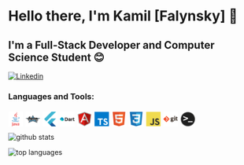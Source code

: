 # Hello there, I'm Kamil [Falynsky] 👋
## I'm a Full-Stack Developer and Computer Science Student 😊
[![Linkedin](https://img.shields.io/badge/linkedin-%230077B5.svg?&style=for-the-badge&logo=linkedin&logoColor=white)](https://www.linkedin.com/in/kamil-falinski/)

### Languages and Tools:
<a href="#"><img align="left" style="margin-right:5px;margin-top:5px;" alt="Java" title="Java" width="30px" src="https://github.com/devicons/devicon/blob/master/icons/java/java-original-wordmark.svg" /></a>

<a href="#"><img align="left" alt="Groovy" title="Groovy" style="margin-right:5px;margin-top:5px;" width="30px" src="https://github.com/devicons/devicon/blob/master/icons/groovy/groovy-original.svg" /></a>

<a href="#"><img align="left" alt="Flutter" title="Flutter" style="margin-right:5px;margin-top:5px;" width="30px" src="https://github.com/devicons/devicon/blob/master/icons/flutter/flutter-original.svg" /></a>

<a href="#"><img align="left" alt="Dart" title="Dart" style="margin-right:5px;margin-top:5px;" width="30px" src="https://github.com/devicons/devicon/blob/master/icons/dart/dart-original-wordmark.svg" /></a>

<a href="#"><img align="left" alt="Angular" title="Angular" style="margin-right:5px;margin-top:5px;" width="30px" src="https://github.com/devicons/devicon/blob/master/icons/angularjs/angularjs-original.svg" /></a>

<a href="#"><img align="left" alt="TypeScript" title="TypeScript" style="margin-right:5px;margin-top:5px;" width="30px" src="https://github.com/devicons/devicon/blob/master/icons/typescript/typescript-original.svg" /></a>

<a href="#"><img align="left" alt="HTML5" title="HTML5" style="margin-right:5px;margin-top:5px;" width="30px" src="https://github.com/devicons/devicon/blob/master/icons/html5/html5-original.svg" /></a>

<a href="#"><img align="left" alt="CSS3" title="CSS3" style="margin-right:5px;margin-top:5px;" width="30px" src="https://github.com/devicons/devicon/blob/master/icons/css3/css3-original.svg" /></a>

<a href="#"><img align="left" alt="JavaScript" title="JavaScript" style="margin-right:5px;margin-top:5px;" width="30px" src="https://github.com/devicons/devicon/blob/master/icons/javascript/javascript-original.svg" /></a>

<a href="#"><img align="left" alt="Git" title="Git" style="margin-right:5px;margin-top:5px;" width="30px" src="https://github.com/devicons/devicon/blob/master/icons/git/git-original-wordmark.svg" /></a>

<a href="#"><img align="left" style="margin-right:5px;margin-top:5px;" alt="Terminal" title="Terminal" width="30px" src="https://raw.githubusercontent.com/github/explore/80688e429a7d4ef2fca1e82350fe8e3517d3494d/topics/terminal/terminal.png" /></a><br><br>  

![github stats](https://github-readme-stats.vercel.app/api?username=Falynsky&count_private=true&show_icons=true&theme=onedark&hide=prs,issues&custom_title=Falynsky%20GitHub%20Stats)


![top languages](https://github-readme-stats.vercel.app/api/top-langs/?username=Falynsky&layout=compact&theme=onedark)
